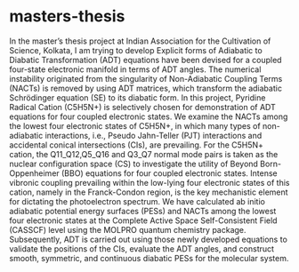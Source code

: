 # masters-thesis
In the master’s thesis project at Indian Association for the Cultivation of Science, Kolkata, I am trying to develop Explicit forms of Adiabatic to Diabatic Transformation (ADT) equations have been devised for a coupled four-state electronic manifold in terms of ADT angles. The numerical instability originated from the singularity of Non-Adiabatic Coupling Terms (NACTs) is removed by using ADT matrices, which transform the adiabatic Schrödinger equation (SE) to its diabatic form. In this project, Pyridine Radical Cation (C5H5N+) is selectively chosen for demonstration of ADT equations for four coupled electronic states. We examine the NACTs among the lowest four electronic states of C5H5N+, in which many types of non-adiabatic interactions, i.e., Pseudo Jahn-Teller (PJT) interactions and accidental conical intersections (CIs), are prevailing. For the C5H5N+ cation, the Q11_Q12,Q5_Q16 and Q3_Q7 normal mode pairs is taken as the nuclear configuration space (CS) to investigate the utility of Beyond Born-Oppenheimer (BBO) equations for four coupled electronic states. Intense vibronic coupling prevailing within the low-lying four electronic states of this cation, namely in the Franck-Condon region, is the key mechanistic element for dictating the photoelectron spectrum. We have calculated ab initio adiabatic potential energy surfaces (PESs) and NACTs among the lowest four electronic states at the Complete Active Space Self-Consistent Field (CASSCF) level using the MOLPRO quantum chemistry package. Subsequently, ADT is carried out using those newly developed equations to validate the positions of the CIs, evaluate the ADT angles, and construct smooth, symmetric, and continuous diabatic PESs for the molecular system.
